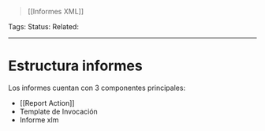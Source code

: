 > [[Informes XML]]

Tags: 
Status: 
Related: 

___

# Estructura informes

Los informes cuentan con 3 componentes principales:
- [[Report Action]]
- Template de Invocación
- Informe xlm